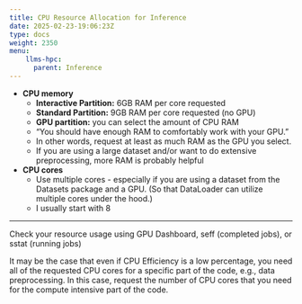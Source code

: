 ```yaml
---
title: CPU Resource Allocation for Inference
date: 2025-02-23-19:06:23Z
type: docs 
weight: 2350
menu: 
    llms-hpc:
      parent: Inference
---
```



* __CPU memory__
  * __Interactive Partition:__ 6GB RAM per core requested
  * __Standard Partition:__ 9GB RAM per core requested (no GPU)
  * __GPU partition:__ you can select the amount of CPU RAM
  * “You should have enough RAM to comfortably work with your GPU.”
  * In other words, request at least as much RAM as the GPU you select.
  * If you are using a large dataset and/or want to do extensive preprocessing, more RAM is probably helpful
* __CPU cores__
  * Use multiple cores - especially if you are using a dataset from the Datasets package and a GPU.  (So that DataLoader can utilize multiple cores under the hood.)
  * I usually start with 8

---

Check your resource usage using GPU Dashboard, seff (completed jobs), or sstat (running jobs)

It may be the case that even if CPU Efficiency is a low percentage, you need all of the requested CPU cores for a specific part of the code, e.g., data preprocessing.
In this case, request the number of CPU cores that you need for the compute intensive part of the code.

